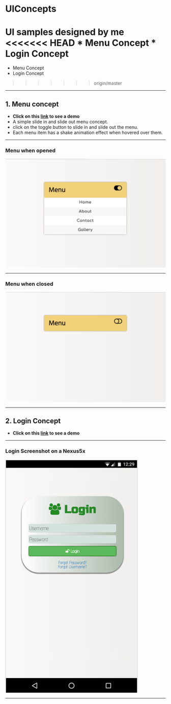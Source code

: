 # UIConcepts
UI samples designed by me
<<<<<<< HEAD
	* Menu Concept
	* Login Concept
=======
* Menu Concept
* Login Concept
>>>>>>> origin/master
* * *
## 1. Menu concept
- __Click on this [link](https://codepen.io/navneetkarnam/pen/dWPjRb) to see a demo__
- A simple slide in and slide out menu concept.
- click on the toggle button to slide in and slide out the menu.
- Each menu item has a shake animation effect when hovered over them.
* * *
### Menu when opened
![pic1](Menu/images/open.png)
* * *
### Menu when closed
![pic2](Menu/images/closed.png)

* * * 
## 2. Login Concept
- __Click on this [link](https://codepen.io/navneetkarnam/pen/NgmqmB) to see a demo__
* * *
### Login Screenshot on a Nexus5x
![pic3](Menu/images/Login.png)

* * *

